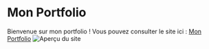 # Mon Portfolio

Bienvenue sur mon portfolio ! Vous pouvez consulter le site ici : [Mon Portfolio](https://moise-agode.github.io/)
![Aperçu du site](images/apercu.png)
